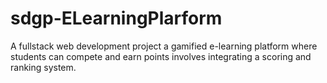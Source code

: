 # sdgp-ELearningPlarform

A fullstack web development project
a gamified e-learning platform where students can compete and earn points involves integrating a scoring and ranking system.


